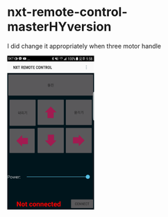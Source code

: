 # nxt-remote-control-masterHYversion
I did change it appropriately when three motor handle




<img src="/app/src/main/res/drawable-forReadme/1.png"  width="200">
